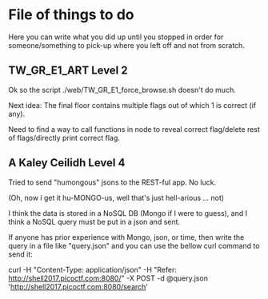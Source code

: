 # File of things to do

Here you can write what you did up until you stopped in order for someone/something to pick-up where you left off and not from scratch.

## TW_GR_E1_ART Level 2
Ok so the script ./web/TW_GR_E1_force_browse.sh doesn't do much.

Next idea: The final floor contains multiple flags out of which 1 is correct (if any).

Need to find a way to call functions in node to reveal correct flag/delete rest of flags/directly print correct flag.

## A Kaley Ceilidh Level 4
Tried to send "humongous" jsons to the REST-ful app. No luck.

(Oh, now i get it hu-MONGO-us, well that's just hell-arious ... not)

I think the data is stored in a NoSQL DB (Mongo if I were to guess), and I think a NoSQL query must be put in a json and sent.

If anyone has prior experience with Mongo, json, or time, then write the query in a file like "query.json" and you can use the bellow curl command to send it:

curl -H "Content-Type: application/json" -H "Refer: http://shell2017.picoctf.com:8080/" -X POST -d @query.json 'http://shell2017.picoctf.com:8080/search'
